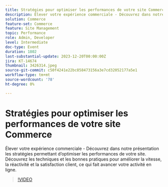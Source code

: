 ```yaml
---
title: Stratégies pour optimiser les performances de votre site Commerce
description: Élever votre expérience commerciale - Découvrez dans notre présentation les stratégies permettant d’optimiser les performances de votre site. Découvrez les techniques et les bonnes pratiques pour améliorer la vitesse, la réactivité et la satisfaction client, ce qui fait avancer votre activité en ligne.
solution: Commerce
feature-set: Commerce
feature: Site Management
topic: Performance
role: Admin, Developer
level: Intermediate
doc-type: Event
duration: 1802
last-substantial-update: 2023-12-20T00:00:00Z
jira: KT-14674
thumbnail: 3426314.jpeg
source-git-commit: c50f4241e22bc858473156a3e7cd32052177a5e1
workflow-type: tm+mt
source-wordcount: '78'
ht-degree: 0%

---
```



# Stratégies pour optimiser les performances de votre site Commerce

Élever votre expérience commerciale - Découvrez dans notre présentation les stratégies permettant d’optimiser les performances de votre site. Découvrez les techniques et les bonnes pratiques pour améliorer la vitesse, la réactivité et la satisfaction client, ce qui fait avancer votre activité en ligne.

>[!VIDEO](https://video.tv.adobe.com/v/3426314/?learn=on)
